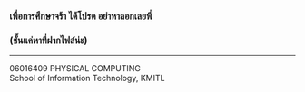 ### เพื่อการศึกษาจร้า ได้โปรด อย่าหาลอกเลยพี่
### (ชั้นแค่หาที่ฝากไฟล์น่ะ)
---

06016409 PHYSICAL COMPUTING  
School of Information Technology, KMITL
